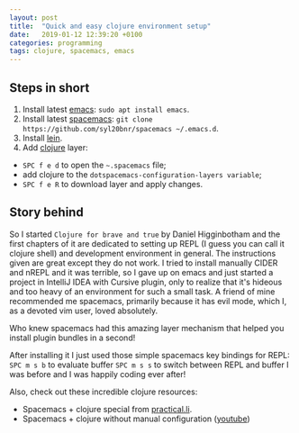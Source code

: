 ```yaml
---
layout: post
title:  "Quick and easy clojure environment setup"
date:   2019-01-12 12:39:20 +0100
categories: programming
tags: clojure, spacemacs, emacs
---
```


## Steps in short
1. Install latest [emacs](https://www.gnu.org/software/emacs/): `sudo apt install emacs`.
2. Install latest [spacemacs](http://spacemacs.org/):
`git clone https://github.com/syl20bnr/spacemacs ~/.emacs.d`.
3. Install [lein](https://leiningen.org/#install).
4. Add [clojure](spacemacs.org/layers/+lang/clojure/README.html) layer:
 - `SPC f e d`  to open the `~.spacemacs` file;
 - add clojure to the `dotspacemacs-configuration-layers variable`;
 - `SPC f e R` to download layer and apply changes.

## Story behind
So I started `Clojure for brave and true` by Daniel Higginbotham and the first chapters of it are dedicated
to setting up REPL (I guess you can call it clojure shell) and development environment in general. The instructions given are great
except they do not work. I tried to install manually CIDER and nREPL and it was terrible, so I gave up on emacs and just started a project
in IntelliJ IDEA with Cursive plugin, only to realize that it's hideous and too heavy of an environment for such a small task. A friend of mine recommended me
spacemacs, primarily because it has evil mode, which I, as a devoted vim user, loved absolutely.

Who knew spacemacs had this amazing layer mechanism that helped you install plugin bundles in a second!

After installing it I just used those simple spacemacs key bindings for REPL:
`SPC m s b` to evaluate buffer
`SPC m s s` to switch between REPL and buffer I was before
and I was happily coding ever after!


Also, check out these incredible clojure resources:
 - Spacemacs + clojure special from [practical.li](https://practicalli.github.io/spacemacs/).
 - Spacemacs + clojure without manual configuration ([youtube](https://www.youtube.com/watch?v=Uuwg-069NYE))

